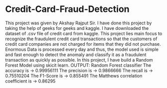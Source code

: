 # Credit-Card-Fraud-Detection
This project was given by Akshay Rajput Sir. I have done this project by taking the help of geeks for geeks and kaggle. I have downloaded the dataset of .csv file of credit card from kaggle. 
This project lies main focus to recognize the fraudulent credit card transactions so that the customers of credit card companies are not charged for items that they did not purchase. Enormous Data is processed every day and thus, the model used is simple and fast enough to detect the anomaly and classify it as a fraudulent transaction as quickly as possible. In this project, I have build a Random Forest Model using skicit learn.
OUTPUT:
Random Forest classifier
The accuracy is -> 0.99956111
The precision is -> 0.9866666
The recall is -> 0.75510204
The F1-Score is -> 0.855491
The Matthews correlation coefficient is -> 0.86295
